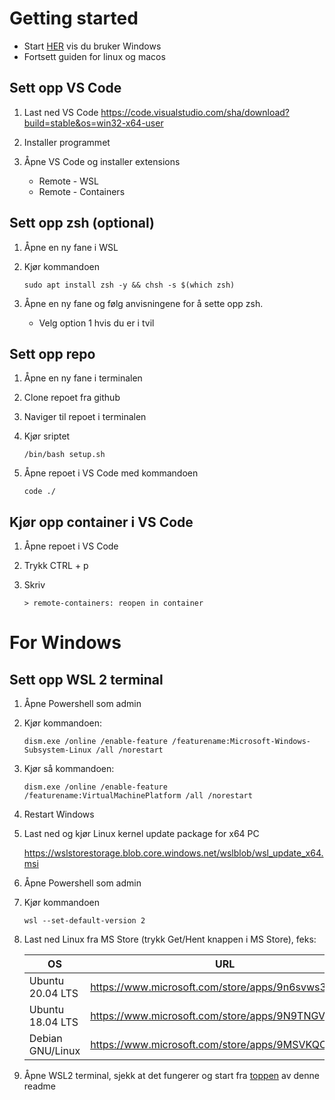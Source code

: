 # <a name="toppen"></a> Getting started

- Start [HER](#windows) vis du bruker Windows
- Fortsett guiden for linux og macos

## Sett opp VS Code
1. Last ned VS Code
    https://code.visualstudio.com/sha/download?build=stable&os=win32-x64-user

2. Installer programmet

3. Åpne VS Code og installer extensions
    * Remote - WSL
    * Remote - Containers

## Sett opp zsh (optional)
1. Åpne en ny fane i WSL
2. Kjør kommandoen 
    
    `sudo apt install zsh -y && chsh -s $(which zsh)`

3. Åpne en ny fane og følg anvisningene for å sette opp zsh.
    * Velg option 1 hvis du er i tvil


## Sett opp repo
1. Åpne en ny fane i terminalen
2. Clone repoet fra github
3. Naviger til repoet i terminalen
4. Kjør sriptet 

    `/bin/bash setup.sh`

5. Åpne repoet i VS Code med kommandoen

    `code ./`


## Kjør opp container i VS Code
1. Åpne repoet i VS Code
2. Trykk CTRL + p
3. Skriv 
    
    `> remote-containers: reopen in container`

# <a name="windows"></a>For Windows

## Sett opp WSL 2 terminal
1. Åpne Powershell som admin
2. Kjør kommandoen:

    `dism.exe /online /enable-feature /featurename:Microsoft-Windows-Subsystem-Linux /all /norestart`

3. Kjør så kommandoen:

    `dism.exe /online /enable-feature /featurename:VirtualMachinePlatform /all /norestart`

4. Restart Windows
5. Last ned og kjør Linux kernel update package for x64 PC
    
    https://wslstorestorage.blob.core.windows.net/wslblob/wsl_update_x64.msi

6. Åpne Powershell som admin
7. Kjør kommandoen

    `wsl --set-default-version 2`

8. Last ned Linux fra MS Store (trykk Get/Hent knappen i MS Store), feks:

    OS | URL | Anbefalt
    -|-|-
    Ubuntu 20.04 LTS | https://www.microsoft.com/store/apps/9n6svws3rx71 | ☑️
    Ubuntu 18.04 LTS | https://www.microsoft.com/store/apps/9N9TNGVNDL3Q | ➖
    Debian GNU/Linux | https://www.microsoft.com/store/apps/9MSVKQC78PK6 | ➖

9. Åpne WSL2 terminal, sjekk at det fungerer og start fra [toppen](#toppen) av denne readme